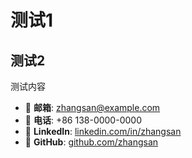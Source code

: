# 测试1

## 测试2

测试内容

- 📧 **邮箱**: zhangsan@example.com
- 📱 **电话**: +86 138-0000-0000
- 💼 **LinkedIn**: [linkedin.com/in/zhangsan](https://linkedin.com/in/zhangsan)
- 🐙 **GitHub**: [github.com/zhangsan](https://github.com/zhangsan)
